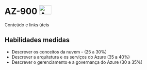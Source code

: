 # AZ-900 <img alt="Azure" height="30" width="40" src="https://cdn.jsdelivr.net/gh/devicons/devicon/icons/azure/azure-original.svg" />
Conteúdo e links úteis

## Habilidades medidas
* Descrever os conceitos da nuvem - (25 a 30%)
* Descrever a arquitetura e os serviços do Azure (35 a 40%)
* Descrever o gerenciamento e a governança do Azure (30 a 35%)

